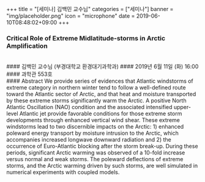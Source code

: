 +++
title = "[세미나] 김백민 교수님"
categories = ["세미나"]
banner = "img/placeholder.png"
icon = "microphone"
date = 2019-06-10T08:48:02+09:00
+++
### Critical Role of Extreme Midlatitude-storms in Arctic Amplification
<br>
#### 김백민 교수님 (부경대학교 환경대기과학과)
#### 2019년 6월 11일 (화) 16:00
####  과학관 553호
<br>
#### Abstract
We provide series of evidences that Atlantic windstorms of extreme
category in northern winter tend to follow a well-defined route toward
the Atlantic sector of Arctic, and that heat and moisture transported
by these extreme storms significantly warm the Arctic. A positive
North Atlantic Oscillation (NAO) condition and the associated
intensified upper-level Atlantic jet provide favorable conditions for
those extreme storm developments through enhanced vertical wind
shear. These extreme windstorms lead to two discernible impacts on
the Arctic: 1) enhanced poleward energy transport by moisture
intrusion to the Arctic, which accompanies increased longwave
downward radiation and 2) the occurrence of Euro-Atlantic blocking
after the storm break-up. During these periods, significant Arctic
warming was observed of a 10-fold increase versus normal and weak
storms. The poleward deflections of extreme storms, and the Arctic
warming driven by such storms, are well simulated in numerical
experiments with coupled models.
